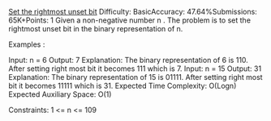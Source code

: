 [Set the rightmost unset bit](https://www.geeksforgeeks.org/problems/set-the-rightmost-unset-bit4436/1)
Difficulty: BasicAccuracy: 47.64%Submissions: 65K+Points: 1
Given a non-negative number n . The problem is to set the rightmost unset bit in the binary representation of n.

Examples :

Input: n = 6
Output: 7
Explanation: The binary representation of 6 is 110. After setting right most bit it becomes 111 which is 7.
Input: n = 15
Output: 31
Explanation: The binary representation of 15 is 01111. After setting right most bit it becomes 11111 which is 31.
Expected Time Complexity: O(Logn)
Expected Auxiliary Space: O(1)


Constraints:
1 <= n <= 109
